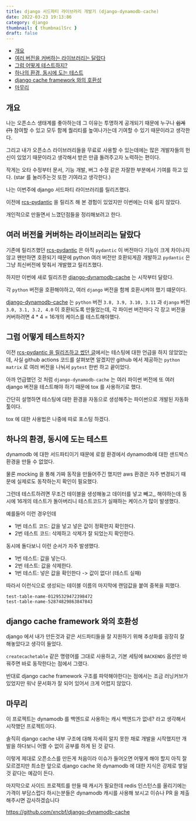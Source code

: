 ```yaml
---
title: django 서드파티 라이브러리 개발기 (django-dynamodb-cache)
date: 2022-03-23 19:13:86
category: django
thumbnail: { thumbnailSrc }
draft: false
---
```


- [개요](#개요)
- [여러 버전을 커버하는 라이브러리는 달랐다](#여러-버전을-커버하는-라이브러리는-달랐다)
- [그럼 어떻게 테스트하지?](#그럼-어떻게-테스트하지)
- [하나의 환경, 동시에 도는 테스트](#하나의-환경-동시에-도는-테스트)
- [django cache framework 와의 호환성](#django-cache-framework-와의-호환성)
- [마무리](#마무리)

## 개요

나는 오픈소스 생태계를 좋아하는데 그 이유는 투명하게 공개되기 때문에 누구나 ~~쉽게(?)~~ 참여할 수 있고 모두 함께 퀄리티를 높여나가는데 기여할 수 있기 때문이라고 생각한다.

그리고 내가 오픈소스 라이브러리들을 무료로 사용할 수 있는데에는 많은 개발자들의 헌신이 있었기 때문이라고 생각해서 받은 만큼 돌려주고자 노력하는 편이다.

작게는 오타 수정부터 문서, 기능 개발, 버그 수정 같은 자잘한 부분에서 기여를 하고 있다. (star 를 눌러주는것 또한 기여라고 생각한다.)

나는 이번주에 django 서드파티 라이브러리를 릴리즈했다.

이전에 [rcs-pydantic](https://github.com/xncbf/rcs-pydantic) 을 릴리즈 해 본 경험이 있었지만 이번에는 더욱 쉽지 않았다.

개인적으로 만들면서 느꼈던점들을 정리해보려고 한다.

## 여러 버전을 커버하는 라이브러리는 달랐다

기존에 릴리즈했던 [rcs-pydantic](https://github.com/xncbf/rcs-pydantic) 은 아직 `pydantic` 이 버전마다 기능이 크게 차이나지 않고 왠만하면 호환되기 때문에 python 여러 버전만 호환되게끔 개발하고 `pydantic` 은 그냥 최신버전에 맞춰서 개발했고 릴리즈했다.

하지만 이번에 새로 릴리즈한 [django-dynamodb-cache](https://github.com/xncbf/django-dynamodb-cache) 는 시작부터 달랐다.

각 `python` 버전을 호환해야하고, 여러 `django` 버전을 함께 호환시켜야 했기 떄문이다.

[django-dynamodb-cache](https://github.com/xncbf/django-dynamodb-cache) 는 `python` 버전 `3.8, 3.9, 3.10, 3.11` 과 `django` 버전 `3.0, 3.1, 3.2, 4.0` 이 호환되도록 만들었는데, 각 파이썬 버전마다 각 장고 버전을 커버하려면 4 * 4 = 16개의 케이스를 테스트해야했다.

## 그럼 어떻게 테스트하지?

이전 [rcs-pydantic 을 릴리즈하고 썼던 글](https://pypy.dev/python/make-and-deploy-python-package/)에서는 테스팅에 대한 언급을 하지 않았었는데, 사실 github actions 코드를 살펴보면 알겠지만 github 에서 제공하는 `python matrix` 로 여러 버전을 나눠서 `pytest` 한번 하고 끝이었다.

아까 언급했던 것 처럼 `django-dynamodb-cache` 는 여러 파이썬 버전에 또 여러 django 버전을 테스트해야 하기 때문에 tox 를 사용하기로 했다.

간단히 설명하면 테스팅에 대한 환경을 자동으로 생성해주는 파이썬으로 개발된 자동화 툴이다.

tox 에 대한 사용법은 나중에 따로 포스팅 하겠다.

## 하나의 환경, 동시에 도는 테스트

dynamodb 에 대한 서드파티이기 때문에 로컬 환경에서 dynamodb에 대한 샌드박스 환경을 만들 수 없었다.

물론 mocking 을 통해 가짜 동작을 만들어주긴 했지만 aws 환경은 자주 변경되기 때문에 실제로도 동작하는지 확인이 필요했다.

그런데 테스트하려면 무조건 테이블을 생성해놓고 데이터를 넣고 빼고,, 해야하는데 동시에 16개의 테스트가 돌아버리니 테스트코드가 실패하는 케이스가 많이 발생했다.

예를들어 이런 경우인데

- 1번 테스트 코드: 값을 넣고 넣은 값이 정확한지 확인한다.
- 2번 테스트 코드: 삭제하고 삭제가 잘 되었는지 확인한다.

동시에 돌다보니 이런 순서가 자주 발생했다.

- 1번 테스트: 값을 넣는다.
- 2번 테스트: 값을 삭제한다.
- 1번 테스트: 넣은 값을 확인한다 -> 값이 없다! (테스트 실패)

따라서 이런식으로 생성되는 테이블 이름의 마지막에 랜덤값을 붙여 중복을 피했다.

`test-table-name-01295329472398472`  
`test-table-name-52874829863847843`

## django cache framework 와의 호환성

django 에서 내가 만든것과 같은 서드파티들을 잘 지원하기 위해 추상화를 굉장히 잘 해놓았다고 생각이 들었다.

`createcachetable` 같은 명령어를 그대로 사용하고, 기본 세팅에 `BACKENDS` 옵션만 바꿔주면 바로 동작한다는 점에서 그랬다.

반대로 django cache framework 구조를 파악해야한다는 점에서는 조금 러닝커브가 있었지만 워낙 문서화가 잘 되어 있어서 크게 어렵지 않았다.

## 마무리

이 프로젝트는 dynamodb 를 백엔드로 사용하는 캐시 백엔드가 없네? 라고 생각해서 시작했던 프로젝트이다.

솔직히 django cache 내부 구조에 대해 자세히 알지 못한 채로 개발을 시작했지만 개발을 하다보니 어쩔 수 없이 공부를 하게 된 것 같다.

이렇게 제대로 오픈소스를 만든게 처음이라 이슈가 들어오면 어떻게 해야 할지 아직 잘 모르겠지만 최소한 앞으로 django cache 와 dynamodb 에 대한 지식은 강제로 쌓일 것 같다는 예감이 든다.

마지막으로 사이드 프로젝트를 만들 때 캐시가 필요한데 redis 인스턴스를 올리기에는 가격이 부담스럽다 하시는분들은 dynamodb 캐시를 사용해 보시고 이슈나 PR 을 제출해주시면 감사하겠습니다

https://github.com/xncbf/django-dynamodb-cache
